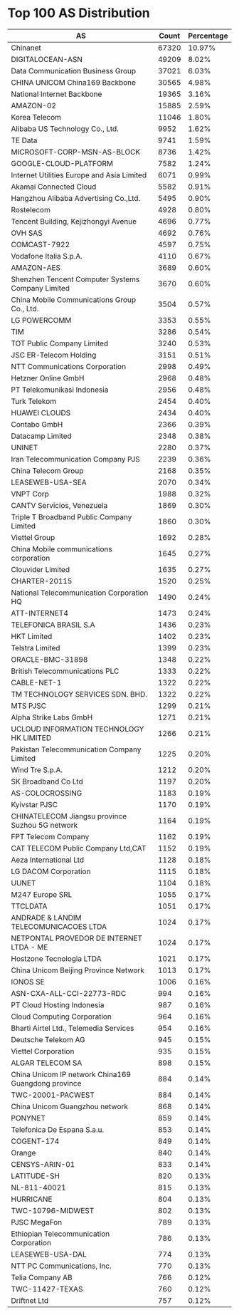 # Top 100 AS Distribution
| AS | Count | Percentage |
|----|----|----|
| Chinanet | 67320 | 10.97% |
| DIGITALOCEAN-ASN | 49209 | 8.02% |
| Data Communication Business Group | 37021 | 6.03% |
| CHINA UNICOM China169 Backbone | 30565 | 4.98% |
| National Internet Backbone | 19365 | 3.16% |
| AMAZON-02 | 15885 | 2.59% |
| Korea Telecom | 11046 | 1.80% |
| Alibaba US Technology Co., Ltd. | 9952 | 1.62% |
| TE Data | 9741 | 1.59% |
| MICROSOFT-CORP-MSN-AS-BLOCK | 8736 | 1.42% |
| GOOGLE-CLOUD-PLATFORM | 7582 | 1.24% |
| Internet Utilities Europe and Asia Limited | 6071 | 0.99% |
| Akamai Connected Cloud | 5582 | 0.91% |
| Hangzhou Alibaba Advertising Co.,Ltd. | 5495 | 0.90% |
| Rostelecom | 4928 | 0.80% |
| Tencent Building, Kejizhongyi Avenue | 4696 | 0.77% |
| OVH SAS | 4692 | 0.76% |
| COMCAST-7922 | 4597 | 0.75% |
| Vodafone Italia S.p.A. | 4110 | 0.67% |
| AMAZON-AES | 3689 | 0.60% |
| Shenzhen Tencent Computer Systems Company Limited | 3670 | 0.60% |
| China Mobile Communications Group Co., Ltd. | 3504 | 0.57% |
| LG POWERCOMM | 3353 | 0.55% |
| TIM | 3286 | 0.54% |
| TOT Public Company Limited | 3240 | 0.53% |
| JSC ER-Telecom Holding | 3151 | 0.51% |
| NTT Communications Corporation | 2998 | 0.49% |
| Hetzner Online GmbH | 2968 | 0.48% |
| PT Telekomunikasi Indonesia | 2956 | 0.48% |
| Turk Telekom | 2454 | 0.40% |
| HUAWEI CLOUDS | 2434 | 0.40% |
| Contabo GmbH | 2366 | 0.39% |
| Datacamp Limited | 2348 | 0.38% |
| UNINET | 2280 | 0.37% |
| Iran Telecommunication Company PJS | 2239 | 0.36% |
| China Telecom Group | 2168 | 0.35% |
| LEASEWEB-USA-SEA | 2070 | 0.34% |
| VNPT Corp | 1988 | 0.32% |
| CANTV Servicios, Venezuela | 1869 | 0.30% |
| Triple T Broadband Public Company Limited | 1860 | 0.30% |
| Viettel Group | 1692 | 0.28% |
| China Mobile communications corporation | 1645 | 0.27% |
| Clouvider Limited | 1635 | 0.27% |
| CHARTER-20115 | 1520 | 0.25% |
| National Telecommunication Corporation HQ | 1490 | 0.24% |
| ATT-INTERNET4 | 1473 | 0.24% |
| TELEFONICA BRASIL S.A | 1436 | 0.23% |
| HKT Limited | 1402 | 0.23% |
| Telstra Limited | 1399 | 0.23% |
| ORACLE-BMC-31898 | 1348 | 0.22% |
| British Telecommunications PLC | 1333 | 0.22% |
| CABLE-NET-1 | 1322 | 0.22% |
| TM TECHNOLOGY SERVICES SDN. BHD. | 1322 | 0.22% |
| MTS PJSC | 1299 | 0.21% |
| Alpha Strike Labs GmbH | 1271 | 0.21% |
| UCLOUD INFORMATION TECHNOLOGY HK LIMITED | 1266 | 0.21% |
| Pakistan Telecommunication Company Limited | 1225 | 0.20% |
| Wind Tre S.p.A. | 1212 | 0.20% |
| SK Broadband Co Ltd | 1197 | 0.20% |
| AS-COLOCROSSING | 1183 | 0.19% |
| Kyivstar PJSC | 1170 | 0.19% |
| CHINATELECOM Jiangsu province Suzhou 5G network | 1164 | 0.19% |
| FPT Telecom Company | 1162 | 0.19% |
| CAT TELECOM Public Company Ltd,CAT | 1152 | 0.19% |
| Aeza International Ltd | 1128 | 0.18% |
| LG DACOM Corporation | 1115 | 0.18% |
| UUNET | 1104 | 0.18% |
| M247 Europe SRL | 1055 | 0.17% |
| TTCLDATA | 1051 | 0.17% |
| ANDRADE & LANDIM TELECOMUNICACOES LTDA | 1024 | 0.17% |
| NETPONTAL PROVEDOR DE INTERNET LTDA - ME | 1024 | 0.17% |
| Hostzone Tecnologia LTDA | 1021 | 0.17% |
| China Unicom Beijing Province Network | 1013 | 0.17% |
| IONOS SE | 1006 | 0.16% |
| ASN-CXA-ALL-CCI-22773-RDC | 994 | 0.16% |
| PT Cloud Hosting Indonesia | 987 | 0.16% |
| Cloud Computing Corporation | 964 | 0.16% |
| Bharti Airtel Ltd., Telemedia Services | 954 | 0.16% |
| Deutsche Telekom AG | 945 | 0.15% |
| Viettel Corporation | 935 | 0.15% |
| ALGAR TELECOM SA | 898 | 0.15% |
| China Unicom IP network China169 Guangdong province | 884 | 0.14% |
| TWC-20001-PACWEST | 884 | 0.14% |
| China Unicom Guangzhou network | 868 | 0.14% |
| PONYNET | 859 | 0.14% |
| Telefonica De Espana S.a.u. | 853 | 0.14% |
| COGENT-174 | 849 | 0.14% |
| Orange | 840 | 0.14% |
| CENSYS-ARIN-01 | 833 | 0.14% |
| LATITUDE-SH | 820 | 0.13% |
| NL-811-40021 | 815 | 0.13% |
| HURRICANE | 804 | 0.13% |
| TWC-10796-MIDWEST | 802 | 0.13% |
| PJSC MegaFon | 789 | 0.13% |
| Ethiopian Telecommunication Corporation | 786 | 0.13% |
| LEASEWEB-USA-DAL | 774 | 0.13% |
| NTT PC Communications, Inc. | 770 | 0.13% |
| Telia Company AB | 766 | 0.12% |
| TWC-11427-TEXAS | 760 | 0.12% |
| Driftnet Ltd | 757 | 0.12% |
